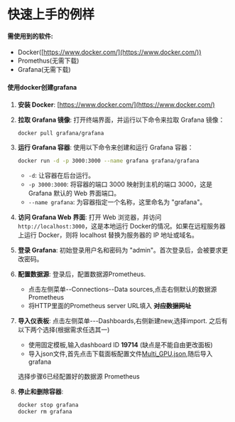 # 快速上手的例样

#### 需使用到的软件:

+ Docker([https://www.docker.com/](https://www.docker.com/))
+ Promethus(无需下载)
+ Grafana(无需下载)

#### 使用docker创建grafana

1. **安装 Docker**:   [https://www.docker.com/](https://www.docker.com/)
2. **拉取 Grafana 镜像**: 打开终端界面，并运行以下命令来拉取 Grafana 镜像：

   ```bash
   docker pull grafana/grafana
   ```
3. **运行 Grafana 容器**: 使用以下命令来创建和运行 Grafana 容器：

   ```bash
   docker run -d -p 3000:3000 --name grafana grafana/grafana
   ```
   - `-d`: 让容器在后台运行。
   - `-p 3000:3000`: 将容器的端口 3000 映射到主机的端口 3000，这是 Grafana 默认的 Web 界面端口。
   - `--name grafana`: 为容器指定一个名称，这里命名为 "grafana"。
4. **访问 Grafana Web 界面**: 打开 Web 浏览器，并访问 `http://localhost:3000`，这是本地运行 Docker的情况。如果在远程服务器上运行 Docker，则将 localhost 替换为服务器的 IP 地址或域名。
5. **登录 Grafana**: 初始登录用户名和密码为 "admin"。首次登录后，会被要求更改密码。
6. **配置数据源**: 登录后，配置数据源Prometheus.

   + 点击左侧菜单--Connections--Data sources,点击右侧默认的数据源Prometheus
   + 将HTTP里面的Prometheus server URL填入 ~~**对应数据网址**~~
7. **导入仪表板**:
   点击左侧菜单---Dashboards,右侧新建new,选择import.
   之后有以下两个选择(根据需求任选其一)

   + 使用固定模板,输入dashboard ID   **19714**	(缺点是不能自由更改面板)
   + 导入json文件,首先点击下载面板配置文件[Multi_GPU.json](GPU-cluster-visualization\dashboard_for_grafana\Multi_GPU.json),随后导入grafana

   选择步骤6已经配置好的数据源 Prometheus
8. **停止和删除容器**:

   ```bash
   docker stop grafana
   docker rm grafana
   ```
